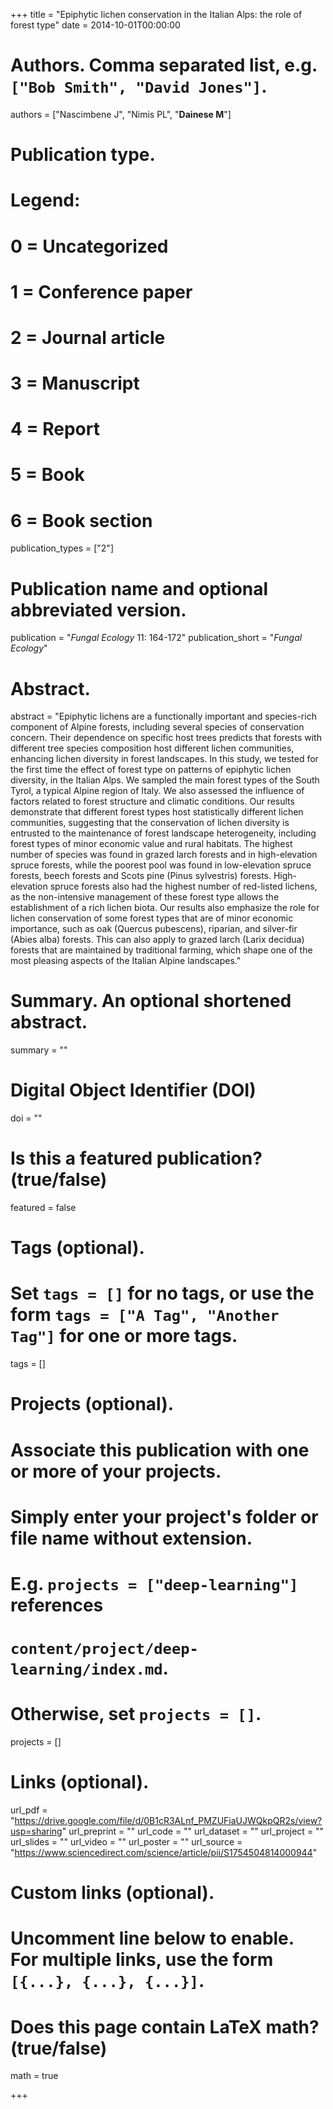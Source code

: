 +++
title = "Epiphytic lichen conservation in the Italian Alps: the role of forest type"
date = 2014-10-01T00:00:00

# Authors. Comma separated list, e.g. `["Bob Smith", "David Jones"]`.
authors = ["Nascimbene J", "Nimis PL", "**Dainese M**"]

# Publication type.
# Legend:
# 0 = Uncategorized
# 1 = Conference paper
# 2 = Journal article
# 3 = Manuscript
# 4 = Report
# 5 = Book
# 6 = Book section
publication_types = ["2"]

# Publication name and optional abbreviated version.
publication = "*Fungal Ecology* 11: 164-172"
publication_short = "*Fungal Ecology*"

# Abstract.
abstract = "Epiphytic lichens are a functionally important and species-rich component of Alpine forests, including several species of conservation concern. Their dependence on specific host trees predicts that forests with different tree species composition host different lichen communities, enhancing lichen diversity in forest landscapes. In this study, we tested for the first time the effect of forest type on patterns of epiphytic lichen diversity, in the Italian Alps. We sampled the main forest types of the South Tyrol, a typical Alpine region of Italy. We also assessed the influence of factors related to forest structure and climatic conditions. Our results demonstrate that different forest types host statistically different lichen communities, suggesting that the conservation of lichen diversity is entrusted to the maintenance of forest landscape heterogeneity, including forest types of minor economic value and rural habitats. The highest number of species was found in grazed larch forests and in high-elevation spruce forests, while the poorest pool was found in low-elevation spruce forests, beech forests and Scots pine (Pinus sylvestris) forests. High-elevation spruce forests also had the highest number of red-listed lichens, as the non-intensive management of these forest type allows the establishment of a rich lichen biota. Our results also emphasize the role for lichen conservation of some forest types that are of minor economic importance, such as oak (Quercus pubescens), riparian, and silver-fir (Abies alba) forests. This can also apply to grazed larch (Larix decidua) forests that are maintained by traditional farming, which shape one of the most pleasing aspects of the Italian Alpine landscapes."

# Summary. An optional shortened abstract.
summary = ""

# Digital Object Identifier (DOI)
doi = ""

# Is this a featured publication? (true/false)
featured = false

# Tags (optional).
#   Set `tags = []` for no tags, or use the form `tags = ["A Tag", "Another Tag"]` for one or more tags.
tags = []

# Projects (optional).
#   Associate this publication with one or more of your projects.
#   Simply enter your project's folder or file name without extension.
#   E.g. `projects = ["deep-learning"]` references 
#   `content/project/deep-learning/index.md`.
#   Otherwise, set `projects = []`.
projects = []

# Links (optional).
url_pdf = "https://drive.google.com/file/d/0B1cR3ALnf_PMZUFiaUJWQkpQR2s/view?usp=sharing"
url_preprint = ""
url_code = ""
url_dataset = ""
url_project = ""
url_slides = ""
url_video = ""
url_poster = ""
url_source = "https://www.sciencedirect.com/science/article/pii/S1754504814000944"

# Custom links (optional).
#   Uncomment line below to enable. For multiple links, use the form `[{...}, {...}, {...}]`.


# Does this page contain LaTeX math? (true/false)
math = true

+++
